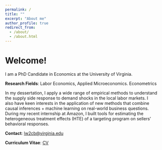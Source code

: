 ```yaml
---
permalink: /
title: ""
excerpt: "About me"
author_profile: true
redirect_from: 
  - /about/
  - /about.html
---
```


Welcome!
======

I am a PhD Candidate in Economics at the University of Virginia.

**Research Fields**: Labor Economics, Applied Microeconomics. Econometrics

In my dessertation, I apply a wide range of empirical methods to understand the supply side response to demand shocks in the local labor markets. I also have keen interests in the application of new methods that combine causal inferences + machine learning on real-world business questions. During my recent internship at Amazon, I built tools for estimating the heterogeneous treatment effects (HTE) of a targeting program on sellers’ behavioral responses. 

**Contact**: lw2cb@virginia.edu

**Curriculum Vitae**: [CV](../files/CV_Lichen.pdf)

